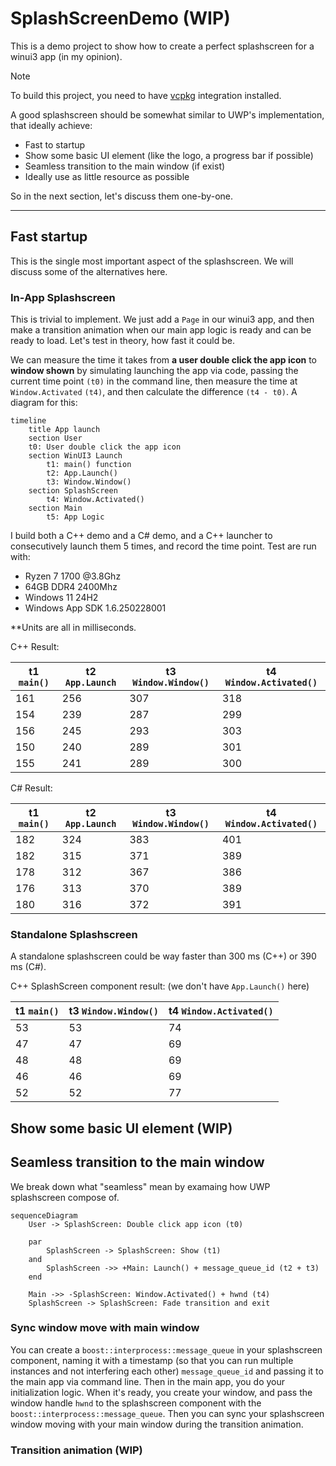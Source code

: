 # SplashScreenDemo (WIP)
This is a demo project to show how to create a perfect splashscreen for a winui3 app (in my opinion).

>[!Note]
> To build this project, you need to have [vcpkg](https://vcpkg.io/) integration installed.

A good splashscreen should be somewhat similar to UWP's implementation, that ideally achieve:
- Fast to startup
- Show some basic UI element (like the logo, a progress bar if possible)
- Seamless transition to the main window (if exist)
- Ideally use as little resource as possible

So in the next section, let's discuss them one-by-one.

----
## Fast startup
This is the single most important aspect of the splashscreen. We will discuss some of the alternatives here.
### In-App Splashscreen
This is trivial to implement. We just add a `Page` in our winui3 app, and then make a transition animation when our 
main app logic is ready and can be ready to load. Let's test in theory, how fast it could be.

We can measure the time it takes from **a user double click the app icon** to **window shown** by simulating launching
the app via code, passing the current time point `(t0)` in the command line, then measure the time at `Window.Activated`
`(t4)`, and then calculate the difference `(t4 - t0)`. A diagram for this:
```mermaid
timeline
    title App launch
    section User
    t0: User double click the app icon
    section WinUI3 Launch
        t1: main() function
        t2: App.Launch()
        t3: Window.Window()
    section SplashScreen
        t4: Window.Activated()
    section Main
        t5: App Logic
```

I build both a C++ demo and a C# demo, and a C++ launcher to consecutively launch them 5 times, and record the time point.
Test are run with:
- Ryzen 7 1700 @3.8Ghz
- 64GB DDR4 2400Mhz
- Windows 11 24H2
- Windows App SDK 1.6.250228001

**Units are all in milliseconds.

C++ Result:

| t1 `main()` | t2 `App.Launch` | t3 `Window.Window()` | t4 `Window.Activated()` |
|-------------|-----------------|----------------------|-------------------------|
| 161| 256 | 307 | 318 |
|154 | 239 | 287 | 299 | 
|156 | 245 | 293 | 303
|150 | 240 | 289 | 301
|155 | 241 | 289 | 300



C# Result:

| t1 `main()` | t2 `App.Launch` | t3 `Window.Window()` | t4 `Window.Activated()` |
|-------------|-----------------|----------------------|-------------------------|
| 182 | 324 | 383 | 401
| 182 | 315 | 371 | 389
| 178 | 312 | 367 | 386
| 176 | 313 | 370 | 389
| 180 | 316 | 372 | 391


### Standalone Splashscreen
A standalone splashscreen could be way faster than 300 ms (C++) or 390 ms (C#).  

C++ SplashScreen component result: (we don't have `App.Launch()` here)

| t1 `main()` | t3 `Window.Window()` | t4 `Window.Activated()` |
|-------------|----------------------|-------------------------|
| 53 | 53 | 74
| 47 | 47 | 69
| 48 | 48 | 69
| 46 | 46 | 69
| 52 | 52 | 77


## Show some basic UI element (WIP)

## Seamless transition to the main window
We break down what "seamless" mean by examaing how UWP splashscreen compose of.
```mermaid
sequenceDiagram
    User -> SplashScreen: Double click app icon (t0)
    
    par
        SplashScreen -> SplashScreen: Show (t1)
    and
        SplashScreen ->> +Main: Launch() + message_queue_id (t2 + t3)
    end
   
    Main ->> -SplashScreen: Window.Activated() + hwnd (t4)
    SplashScreen -> SplashScreen: Fade transition and exit

```

### Sync window move with main window
You can create a `boost::interprocess::message_queue` in your splashscreen component,
naming it with a timestamp (so that you can run multiple instances and not interfering each other) `message_queue_id` 
and passing it to the main app via command line.
Then in the main app, you do your initialization logic. 
When it's ready, you create your window, and pass the window handle `hwnd` to the splashscreen component with the `boost::interprocess::message_queue`. 
Then you can sync your splashscreen window moving with your main window during the transition animation.

### Transition animation (WIP)
